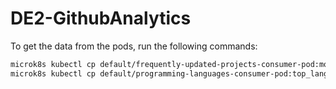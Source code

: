 # DE2-GithubAnalytics


To get the data from the pods, run the following commands:
```bash
microk8s kubectl cp default/frequently-updated-projects-consumer-pod:most_commits.csv most_commits.csv
microk8s kubectl cp default/programming-languages-consumer-pod:top_languages.csv top_languages.csv
```
